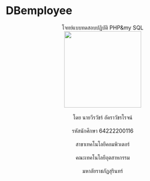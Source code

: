 # DBemployee

<div id="header" align="center">
  โจทย์แบบทดสอบปฏิบัติ PHP&amp;my SQL
  <br><img src="https://pbs.twimg.com/media/DxERDA9VsAA5ABO.jpg" width="200"/></br>
  <br>โดย นายวีรวัชร์ อัคราวัชรโรจน์</br>
<br>รหัสนักศึกษา 64222200116</br>
<br>สาขาเทคโนโลยีคอมพิวเตอร์</br>
<br>คณะเทคโนโลยีอุตสาหกรรม</br>
<br>มหาลัยราชภัฏสุรินทร์</br>
</div>
